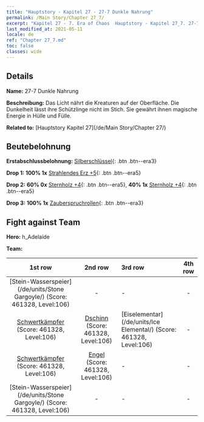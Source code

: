 ```yaml
---
title: "Hauptstory - Kapitel 27 - 27-7 Dunkle Nahrung"
permalink: /Main Story/Chapter 27_7/
excerpt: "Kapitel 27 - 7. Era of Chaos  Hauptstory - Kapitel 27_7. 27-7 Dunkle Nahrung"
last_modified_at: 2021-05-11
locale: de
ref: "Chapter 27_7.md"
toc: false
classes: wide
---
```


## Details

 **Name:** 27-7 Dunkle Nahrung

 **Beschreibung:** Das Licht nährt die Kreaturen auf der Oberfläche. Die Dunkelheit lässt ihre Schützlinge nicht im Stich. Sie gewährt ihnen magische Energie in Hülle und Fülle.

 **Related to:** [Hauptstory Kapitel 27](/de/Main Story/Chapter 27/)

## Beutebelohnung

 **Erstabschlussbelohnung:** [Silberschlüssel](/ItemsDE/con_693/){: .btn .btn--era3}

 **Drop 1:** **100% 1x** [Strahlendes Erz +5](/ItemsDE/mat_96/){: .btn .btn--era5}

 **Drop 2:** **60% 0x** [Sternholz +4](/ItemsDE/mat_90/){: .btn .btn--era5}, **40% 1x** [Sternholz +4](/ItemsDE/mat_90/){: .btn .btn--era5}

 **Drop 3:** **100% 1x** [Zauberspruchrollen](/ItemsDE/con_694/){: .btn .btn--era3}


## Fight against Team
 **Hero:** h_Adelaide

 **Team:**


  | 1st row | 2nd row | 3rd row | 4th row |
  |:----:|:----:|:----|:----:|
  | [Stein-Wasserspeier](/de/units/Stone Gargoyle/) (Score: 461328, Level:106)  | - | - | - |
  | [Schwertkämpfer](/de/units/Swordsman/) (Score: 461328, Level:106)  | [Dschinn](/de/units/Genie/) (Score: 461328, Level:106)  | [Eiselementar](/de/units/Ice Elemental/) (Score: 461328, Level:106)  | - |
  | [Schwertkämpfer](/de/units/Swordsman/) (Score: 461328, Level:106)  | [Engel](/de/units/Angel/) (Score: 461328, Level:106)  | - | - |
  | [Stein-Wasserspeier](/de/units/Stone Gargoyle/) (Score: 461328, Level:106)  | - | - | - |


